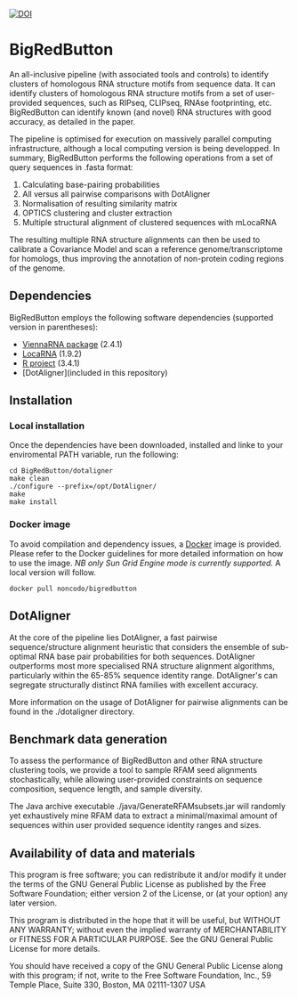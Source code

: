 [![DOI](https://zenodo.org/badge/89537637.svg)](https://zenodo.org/badge/latestdoi/89537637)

# BigRedButton
An all-inclusive pipeline (with associated tools and controls) to identify clusters of homologous RNA structure motifs from sequence data. It can identify clusters of homologous RNA structure motifs from a set of user-provided sequences, such as RIPseq, CLIPseq, RNAse footprinting, etc. BigRedButton can identify known (and novel) RNA structures with good accuracy, as detailed in the paper. 

The pipeline is optimised for execution on massively parallel computing infrastructure, although a local computing version is being developped. In summary, BigRedButton performs the following operations from a set of query sequences in .fasta format: 
1. Calculating base-pairing probabilities
2. All versus all pairwise comparisons with DotAligner 
3. Normalisation of resulting similarity matrix
4. OPTICS clustering and cluster extraction 
5. Multiple structural alignment of clustered sequences with mLocaRNA 

The resulting multiple RNA structure alignments can then be used to calibrate a Covariance Model and scan a reference genome/transcriptome for homologs, thus improving the annotation of non-protein coding regions of the genome. 

## Dependencies
BigRedButton employs the following software dependencies (supported version in parentheses): 
 * [ViennaRNA package](https://www.tbi.univie.ac.at/RNA/#download) (2.4.1) 
 * [LocaRNA](http://www.bioinf.uni-freiburg.de/Software/LocARNA/) (1.9.2)
 * [R project](https://www.r-project.org/) (3.4.1)
 * [DotAligner](included in this repository)

## Installation
### Local installation
Once the dependencies have been downloaded, installed and linke to your enviromental PATH variable, run the following: 
``` git clone https://github.com/noncodo/BigRedButton.git
cd BigRedButton/dotaligner
make clean
./configure --prefix=/opt/DotAligner/
make
make install 
```
### Docker image
To avoid compilation and dependency issues, a [Docker](https://www.docker.com/) image is provided. Please refer to the Docker guidelines for more detailed information on how to use the image. 
*NB only Sun Grid Engine mode is currently supported.* A local version will follow. 
```
docker pull noncodo/bigredbutton
```

## DotAligner
At the core of the pipeline lies DotAligner, a fast pairwise sequence/structure alignment heuristic that considers the ensemble of sub-optimal RNA base pair probabilities for both sequences. DotAligner outperforms most more specialised RNA structure alignment algorithms, particularly within the 65-85% sequence identity range. DotAligner's can segregate structurally distinct RNA families with excellent accuracy.

More information on the usage of DotAligner for pairwise alignments can be found in the ./dotaligner directory.

## Benchmark data generation
To assess the performance of BigRedButton and other RNA structure clustering tools, we provide a tool to sample RFAM seed alignments stochastically, while allowing user-provided constraints on sequence composition, sequence length, and sample diversity.

The Java archive executable ./java/GenerateRFAMsubsets.jar will randomly yet exhaustively mine RFAM data to extract a minimal/maximal amount of sequences within user provided sequence identity ranges and sizes. 

## Availability of data and materials
This program is free software; you can redistribute it and/or modify it under the terms of the GNU General Public License as published by the Free Software Foundation; either version 2 of the License, or (at your option) any later version.

This program is distributed in the hope that it will be useful, but WITHOUT ANY WARRANTY; without even the implied warranty of MERCHANTABILITY or FITNESS FOR A PARTICULAR PURPOSE.  See the GNU General Public License for more details.

You should have received a copy of the GNU General Public License along with this program; if not, write to the Free Software Foundation, Inc., 59 Temple Place, Suite 330, Boston, MA  02111-1307  USA

